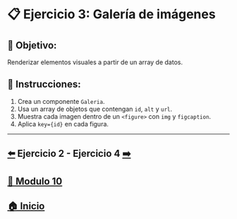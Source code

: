 # 📋 Ejercicio 3: Galería de imágenes

## 🎯 Objetivo:
Renderizar elementos visuales a partir de un array de datos.

## 📝 Instrucciones:
1. Crea un componente `Galeria`.
2. Usa un array de objetos que contengan `id`, `alt` y `url`.
3. Muestra cada imagen dentro de un `<figure>` con `img` y `figcaption`.
4. Aplica `key={id}` en cada figura.
---

## [⬅️](../Ejercicios/Ejercicio_2.md) Ejercicio 2 - Ejercicio 4 [➡️](../Ejercicios/Ejercicio_4.md) 
## [📄 Modulo 10](../Modulo_10.md)
## [🏠 Inicio](../../README.md)


